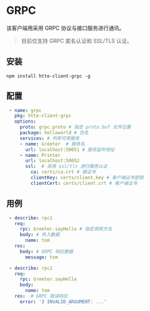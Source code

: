 # GRPC

该客户端用采用 GRPC 协议与接口服务进行通讯。

> 目前仅支持 GRPC 匿名认证和 SSL/TLS 认证。

## 安装

```
npm install htte-client-grpc -g
```
## 配置

```yaml
 - name: grpc
   pkg: htte-client-grpc
   options:
     proto: grpc.proto # 指定 proto.buf 文件位置
     package: helloworld # 包名
     services: # 列举可用服务
     - name: Greeter  # 服务名
       url: localhost:50051 # 服务监听地址
     - name: Printer
       url: localhost:50052
       ssl:  # 采用 ssl/tls 进行服务认证
         ca: certs/ca.crt # 根证书
         clientKey: certs/client.key # 客户端证书密钥
         clientCert: certs/client.crt # 客户端证书
```

## 用例

```yaml
 - describe: rpc1
   req:
     rpc: Greeter.sayHello # 指定调用方法
     body: # 传入数据
       name: tom
   res:
     body: # GRPC 响应数据
       message: tom
```

```yaml
 - describe: rpc2
   req:
     rpc: Greeter.sayHello
     body:
       name: tom
   res:  # GRPC 错误响应
     error: '3 INVALID_ARGUMENT: ...'
```